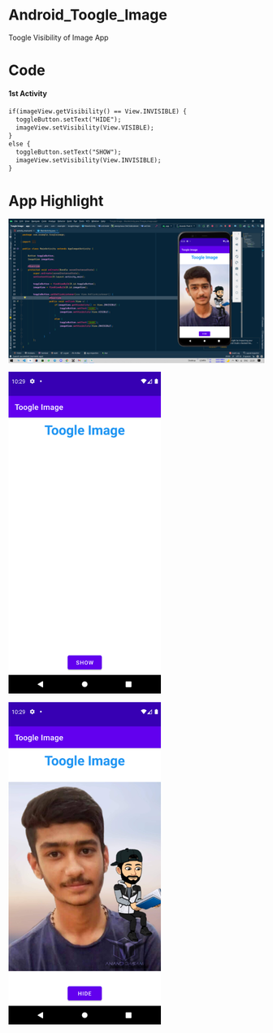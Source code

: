 # Android_Toogle_Image
Toogle Visibility of Image App

# Code

#### 1st Activity 
```
if(imageView.getVisibility() == View.INVISIBLE) {
  toggleButton.setText("HIDE");
  imageView.setVisibility(View.VISIBLE);
}
else {
  toggleButton.setText("SHOW");
  imageView.setVisibility(View.INVISIBLE);
}
```

# App Highlight

<img src="app_images/Toggle Image Code.png" width="1000" /><br>

<img src="app_images/Toggle Image App1.png" width="300" /><br>

<img src="app_images/Toggle Image App2.png" width="300" /><br>
